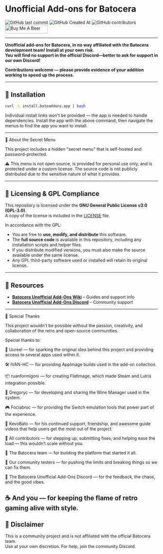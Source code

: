 # Unofficial Add-ons for Batocera

<img alt="GitHub last commit" src="https://img.shields.io/github/last-commit/DTJW92/batocera-unofficial-addons?style=for-the-badge"> <img alt="GitHub Created At" src="https://img.shields.io/github/created-at/DTJW92/batocera-unofficial-addons?style=for-the-badge"> <img alt="GitHub contributors" src="https://img.shields.io/github/contributors/DTJW92/batocera-unofficial-addons?style=for-the-badge">  <a href="https://www.buymeacoffee.com/TheNotoriousFOX" target="_blank"> <img src="https://cdn.buymeacoffee.com/buttons/v2/default-orange.png" 
       alt="Buy Me A Beer" 
       height="28" 
       width="140">
</a>

---

**Unofficial add-ons for Batocera, in no way affiliated with the Batocera development team! Install at your own risk.**  
**You will find no support in the official Discord—better to ask for support in our own Discord!**

**Contributions welcome — please provide evidence of your addition working to speed up the process.**

---

## 🚀 Installation

```bash
curl -L install.batoaddons.app | bash
```

Individual install links won't be provided — the app is needed to handle dependencies. Install the app with the above command, then navigate the menus to find the app you want to install.

---

🔐 About the Secret Menu

This project includes a hidden "secret menu" that is self-hosted and password-protected.

⚠️ This menu is not open source, is provided for personal use only, and is protected under a custom license.
The source code is not publicly distributed due to the sensitive nature of what it provides.


---

## 📜 Licensing & GPL Compliance

This repository is licensed under the **GNU General Public License v3.0 (GPL-3.0)**.  
A copy of the license is included in the [LICENSE](./LICENSE) file.

In accordance with the GPL:

- You are free to **use, modify, and distribute** this software.
- The **full source code** is available in this repository, including any installation scripts and helper files.
- If you distribute modified versions, you must also make the source available under the same license.
- Any GPL third-party software used or installed will retain its original license.

---

## 🧠 Resources

- **[Batocera Unofficial Add-Ons Wiki](https://wiki.batoaddons.app)** – Guides and support info
- **[Batocera Unofficial Add-Ons Discord](https://discord.gg/Uc9BVbDH9e)** – Community support

---
🙏 Special Thanks

This project wouldn't be possible without the passion, creativity, and collaboration of the retro and open-source communities.

Special thanks to:

🧠 Uureel — for sparking the original idea behind this project and providing access to several apps used within it.

🛠️ IVAN-HC — for providing AppImage builds used in the add-on collection.

📦 ruanformigoni — for creating FlatImage, which made Steam and Lutris integration possible.

🍷 Gregoryc — for developing and sharing the Wine Manager used in the system.

🎮 Foclabroc — for providing the Switch emulation tools that power part of the experience.

🎥 KevoBato — for his continued support, friendship, and awesome guide videos that help users get the most out of the project.

🤝 All contributors — for stepping up, submitting fixes, and helping ease the load — this wouldn’t scale without you.

👾 The Batocera team — for building the platform that started it all.

🧪 Our community testers — for pushing the limits and breaking things so we can fix them.

💬 The Batocera Unofficial Add-Ons Discord — for the feedback, the chaos, and the good vibes.

☕ And you — for keeping the flame of retro gaming alive with style.
---


## 💬 Disclaimer

This is a community project and is not affiliated with the official Batocera team.  
Use at your own discretion. For help, join the community Discord.
